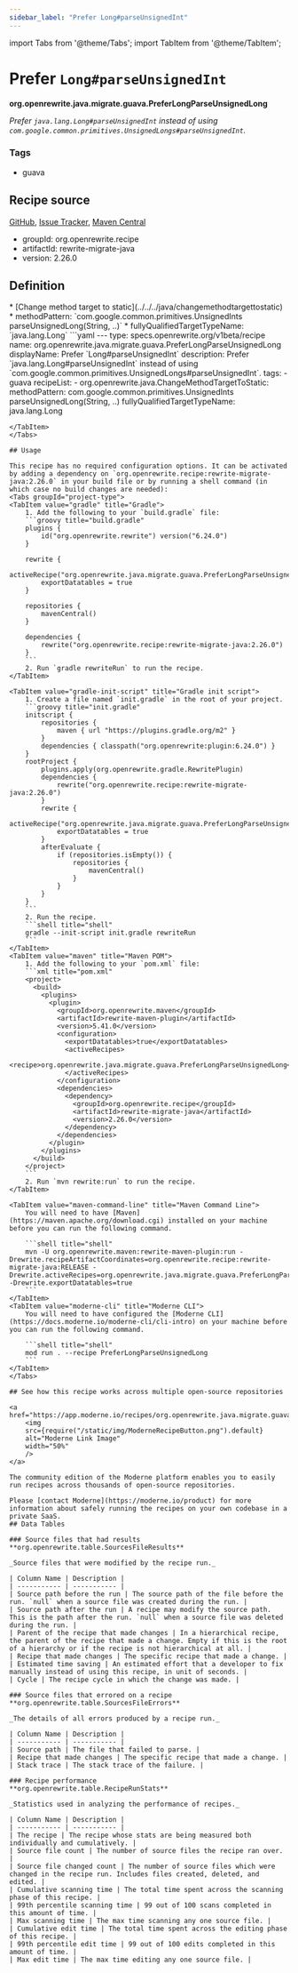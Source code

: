 ```yaml
---
sidebar_label: "Prefer Long#parseUnsignedInt"
---
```


import Tabs from '@theme/Tabs';
import TabItem from '@theme/TabItem';

# Prefer `Long#parseUnsignedInt`

**org.openrewrite.java.migrate.guava.PreferLongParseUnsignedLong**

_Prefer `java.lang.Long#parseUnsignedInt` instead of using `com.google.common.primitives.UnsignedLongs#parseUnsignedInt`._

### Tags

* guava

## Recipe source

[GitHub](https://github.com/openrewrite/rewrite-migrate-java/blob/main/src/main/resources/META-INF/rewrite/no-guava.yml), [Issue Tracker](https://github.com/openrewrite/rewrite-migrate-java/issues), [Maven Central](https://central.sonatype.com/artifact/org.openrewrite.recipe/rewrite-migrate-java/2.26.0/jar)

* groupId: org.openrewrite.recipe
* artifactId: rewrite-migrate-java
* version: 2.26.0


## Definition

<Tabs groupId="recipe-type">
<TabItem value="recipe-list" title="Recipe List" >
* [Change method target to static](../../../java/changemethodtargettostatic)
  * methodPattern: `com.google.common.primitives.UnsignedInts parseUnsignedLong(String, ..)`
  * fullyQualifiedTargetTypeName: `java.lang.Long`

</TabItem>

<TabItem value="yaml-recipe-list" title="Yaml Recipe List">
```yaml
---
type: specs.openrewrite.org/v1beta/recipe
name: org.openrewrite.java.migrate.guava.PreferLongParseUnsignedLong
displayName: Prefer `Long#parseUnsignedInt`
description: Prefer `java.lang.Long#parseUnsignedInt` instead of using `com.google.common.primitives.UnsignedLongs#parseUnsignedInt`.
tags:
  - guava
recipeList:
  - org.openrewrite.java.ChangeMethodTargetToStatic:
      methodPattern: com.google.common.primitives.UnsignedInts parseUnsignedLong(String, ..)
      fullyQualifiedTargetTypeName: java.lang.Long

```
</TabItem>
</Tabs>

## Usage

This recipe has no required configuration options. It can be activated by adding a dependency on `org.openrewrite.recipe:rewrite-migrate-java:2.26.0` in your build file or by running a shell command (in which case no build changes are needed): 
<Tabs groupId="project-type">
<TabItem value="gradle" title="Gradle">
    1. Add the following to your `build.gradle` file:
    ```groovy title="build.gradle"
    plugins {
        id("org.openrewrite.rewrite") version("6.24.0")
    }
    
    rewrite {
        activeRecipe("org.openrewrite.java.migrate.guava.PreferLongParseUnsignedLong")
        exportDatatables = true
    }
    
    repositories {
        mavenCentral()
    }
    
    dependencies {
        rewrite("org.openrewrite.recipe:rewrite-migrate-java:2.26.0")
    }
    ```
    2. Run `gradle rewriteRun` to run the recipe.
</TabItem>

<TabItem value="gradle-init-script" title="Gradle init script">
    1. Create a file named `init.gradle` in the root of your project.
    ```groovy title="init.gradle"
    initscript {
        repositories {
            maven { url "https://plugins.gradle.org/m2" }
        }
        dependencies { classpath("org.openrewrite:plugin:6.24.0") }
    }
    rootProject {
        plugins.apply(org.openrewrite.gradle.RewritePlugin)
        dependencies {
            rewrite("org.openrewrite.recipe:rewrite-migrate-java:2.26.0")
        }
        rewrite {
            activeRecipe("org.openrewrite.java.migrate.guava.PreferLongParseUnsignedLong")
            exportDatatables = true
        }
        afterEvaluate {
            if (repositories.isEmpty()) {
                repositories {
                    mavenCentral()
                }
            }
        }
    }
    ```
    2. Run the recipe.
    ```shell title="shell"
    gradle --init-script init.gradle rewriteRun
    ```
</TabItem>
<TabItem value="maven" title="Maven POM">
    1. Add the following to your `pom.xml` file:
    ```xml title="pom.xml"
    <project>
      <build>
        <plugins>
          <plugin>
            <groupId>org.openrewrite.maven</groupId>
            <artifactId>rewrite-maven-plugin</artifactId>
            <version>5.41.0</version>
            <configuration>
              <exportDatatables>true</exportDatatables>
              <activeRecipes>
                <recipe>org.openrewrite.java.migrate.guava.PreferLongParseUnsignedLong</recipe>
              </activeRecipes>
            </configuration>
            <dependencies>
              <dependency>
                <groupId>org.openrewrite.recipe</groupId>
                <artifactId>rewrite-migrate-java</artifactId>
                <version>2.26.0</version>
              </dependency>
            </dependencies>
          </plugin>
        </plugins>
      </build>
    </project>
    ```
    2. Run `mvn rewrite:run` to run the recipe.
</TabItem>

<TabItem value="maven-command-line" title="Maven Command Line">
    You will need to have [Maven](https://maven.apache.org/download.cgi) installed on your machine before you can run the following command.

    ```shell title="shell"
    mvn -U org.openrewrite.maven:rewrite-maven-plugin:run -Drewrite.recipeArtifactCoordinates=org.openrewrite.recipe:rewrite-migrate-java:RELEASE -Drewrite.activeRecipes=org.openrewrite.java.migrate.guava.PreferLongParseUnsignedLong -Drewrite.exportDatatables=true
    ```
</TabItem>
<TabItem value="moderne-cli" title="Moderne CLI">
    You will need to have configured the [Moderne CLI](https://docs.moderne.io/moderne-cli/cli-intro) on your machine before you can run the following command.

    ```shell title="shell"
    mod run . --recipe PreferLongParseUnsignedLong
    ```
</TabItem>
</Tabs>

## See how this recipe works across multiple open-source repositories

<a href="https://app.moderne.io/recipes/org.openrewrite.java.migrate.guava.PreferLongParseUnsignedLong">
    <img
    src={require("/static/img/ModerneRecipeButton.png").default}
    alt="Moderne Link Image"
    width="50%"
    />
</a>

The community edition of the Moderne platform enables you to easily run recipes across thousands of open-source repositories.

Please [contact Moderne](https://moderne.io/product) for more information about safely running the recipes on your own codebase in a private SaaS.
## Data Tables

### Source files that had results
**org.openrewrite.table.SourcesFileResults**

_Source files that were modified by the recipe run._

| Column Name | Description |
| ----------- | ----------- |
| Source path before the run | The source path of the file before the run. `null` when a source file was created during the run. |
| Source path after the run | A recipe may modify the source path. This is the path after the run. `null` when a source file was deleted during the run. |
| Parent of the recipe that made changes | In a hierarchical recipe, the parent of the recipe that made a change. Empty if this is the root of a hierarchy or if the recipe is not hierarchical at all. |
| Recipe that made changes | The specific recipe that made a change. |
| Estimated time saving | An estimated effort that a developer to fix manually instead of using this recipe, in unit of seconds. |
| Cycle | The recipe cycle in which the change was made. |

### Source files that errored on a recipe
**org.openrewrite.table.SourcesFileErrors**

_The details of all errors produced by a recipe run._

| Column Name | Description |
| ----------- | ----------- |
| Source path | The file that failed to parse. |
| Recipe that made changes | The specific recipe that made a change. |
| Stack trace | The stack trace of the failure. |

### Recipe performance
**org.openrewrite.table.RecipeRunStats**

_Statistics used in analyzing the performance of recipes._

| Column Name | Description |
| ----------- | ----------- |
| The recipe | The recipe whose stats are being measured both individually and cumulatively. |
| Source file count | The number of source files the recipe ran over. |
| Source file changed count | The number of source files which were changed in the recipe run. Includes files created, deleted, and edited. |
| Cumulative scanning time | The total time spent across the scanning phase of this recipe. |
| 99th percentile scanning time | 99 out of 100 scans completed in this amount of time. |
| Max scanning time | The max time scanning any one source file. |
| Cumulative edit time | The total time spent across the editing phase of this recipe. |
| 99th percentile edit time | 99 out of 100 edits completed in this amount of time. |
| Max edit time | The max time editing any one source file. |

